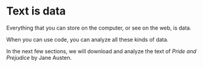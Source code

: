 # Text is data

Everything that you can store on the computer, or see on the web, is data.

When you can use code, you can analyze all these kinds of data.

In the next few sections, we will download and analyze the text of *Pride and
Prejudice* by Jane Austen.
